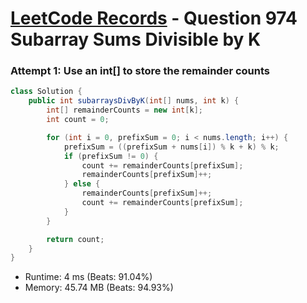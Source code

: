 # [LeetCode Records](../../README.md) - Question 974 Subarray Sums Divisible by K

### Attempt 1: Use an int[] to store the remainder counts
```java
class Solution {
    public int subarraysDivByK(int[] nums, int k) {
        int[] remainderCounts = new int[k];
        int count = 0;

        for (int i = 0, prefixSum = 0; i < nums.length; i++) {
            prefixSum = ((prefixSum + nums[i]) % k + k) % k;
            if (prefixSum != 0) {
                count += remainderCounts[prefixSum];
                remainderCounts[prefixSum]++;
            } else {
                remainderCounts[prefixSum]++;
                count += remainderCounts[prefixSum];
            }
        }

        return count;
    }
}
```
- Runtime: 4 ms (Beats: 91.04%)
- Memory: 45.74 MB (Beats: 94.93%)

<br>
